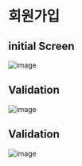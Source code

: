 # 회원가입

## initial Screen

![image](https://user-images.githubusercontent.com/38034518/121572645-5e6f7a00-ca5f-11eb-9664-4aec15f1c323.png)

## Validation
![image](https://user-images.githubusercontent.com/38034518/121574156-f0c44d80-ca60-11eb-9fc4-413ffbbcd0f7.png)


## Validation
![image](https://user-images.githubusercontent.com/38034518/121781702-052f5400-cbe1-11eb-986a-86535d9da478.png)



